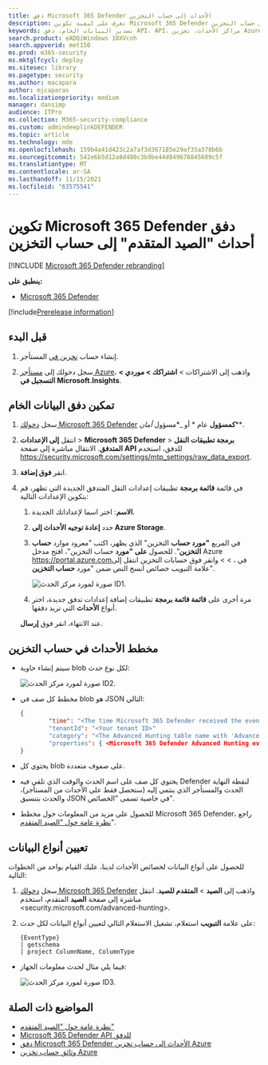 ```yaml
---
title: دفق Microsoft 365 Defender الأحداث إلى حساب التخزين
description: تعرف على كيفية تكوين Microsoft 365 Defender لبث أحداث "البحث المتقدم" إلى حساب التخزين.
keywords: تصدير البيانات الخام، دفق API، API، مراكز الأحداث، تخزين Azure، حساب التخزين، البحث المتقدم، مشاركة البيانات الخام
search.product: eADQiWindows 10XVcnh
search.appverid: met150
ms.prod: m365-security
ms.mktglfcycl: deploy
ms.sitesec: library
ms.pagetype: security
ms.author: macapara
author: mjcaparas
ms.localizationpriority: medium
manager: dansimp
audience: ITPro
ms.collection: M365-security-compliance
ms.custom: admindeeplinkDEFENDER
ms.topic: article
ms.technology: mde
ms.openlocfilehash: 159b4a41d423c2a7af3d367185e29af35a378b6b
ms.sourcegitcommit: 542e6b5d12a8d400c3b9be44d849676845609c5f
ms.translationtype: MT
ms.contentlocale: ar-SA
ms.lasthandoff: 11/15/2021
ms.locfileid: "63575541"
---
```

# <a name="configure-microsoft-365-defender-to-stream-advanced-hunting-events-to-your-storage-account"></a>تكوين Microsoft 365 Defender دفق أحداث "الصيد المتقدم" إلى حساب التخزين

[!INCLUDE [Microsoft 365 Defender rebranding](../../includes/microsoft-defender.md)]


**ينطبق على:**
- [Microsoft 365 Defender](https://go.microsoft.com/fwlink/?linkid=2118804)

[!include[Prerelease information](../../includes/prerelease.md)]

## <a name="before-you-begin"></a>قبل البدء

1. إنشاء حساب [تخزين في](/azure/storage/common/storage-account-overview) المستأجر.

2. سجل دخولك إلى [مستأجر Azure](https://ms.portal.azure.com/)، واذهب إلى الاشتراكات > **اشتراكك > موردي > التسجيل في Microsoft.Insights**.

## <a name="enable-raw-data-streaming"></a>تمكين دفق البيانات الخام

1. سجل <a href="https://go.microsoft.com/fwlink/p/?linkid=2077139" target="_blank">دخولك Microsoft 365 Defender</a> **كمسؤول** عام * أو _*مسؤول _أمان_**.

2. انتقل **إلى الإعدادات** \> **Microsoft 365 Defender** \> **برمجة تطبيقات النقل المتدفق**. الانتقال مباشرة إلى صفحة **API** للدفق، استخدم <https://security.microsoft.com/settings/mtp_settings/raw_data_export>.

3. انقر **فوق إضافة**.

4. في قائمة **قائمة برمجة** تطبيقات إعدادات النقل المتدفق الجديدة التي تظهر، قم بتكوين الإعدادات التالية:
   1. **الاسم**: اختر اسما لإعداداتك الجديدة.
   2. حدد **إعادة توجيه الأحداث إلى Azure Storage**.
   3. في المربع **"مورد حساب** التخزين" الذي يظهر، اكتب "معرود موارد **حساب التخزين**". للحصول **على "مورد** حساب التخزين"، افتح مدخل Azure <https://portal.azure.com>في ،  \> \> وانقر فوق حسابات التخزين انتقل إلى علامة التبويب خصائص انسخ النص ضمن "مورد **حساب التخزين**".

      ![صورة لمورد مركز الحدث ID1.](../defender-endpoint/images/storage-account-resource-id.png)

   4. مرة أخرى على **قائمة قائمة برمجة** تطبيقات إضافة إعدادات تدفق جديدة، اختر أنواع **الأحداث** التي تريد دفقها.

   عند الانتهاء، انقر فوق **إرسال**.

## <a name="the-schema-of-the-events-in-the-storage-account"></a>مخطط الأحداث في حساب التخزين

- سيتم إنشاء حاوية blob لكل نوع حدث:

  ![صورة لمورد مركز الحدث ID2.](../defender-endpoint/images/storage-account-event-schema.png)

- مخطط كل صف في blob هو JSON التالي:

  ```JSON
  {
          "time": "<The time Microsoft 365 Defender received the event>"
          "tenantId": "<Your tenant ID>"
          "category": "<The Advanced Hunting table name with 'AdvancedHunting-' prefix>"
          "properties": { <Microsoft 365 Defender Advanced Hunting event as Json> }
  }
  ```

- يحتوي كل blob على صفوف متعددة.

- يحتوي كل صف على اسم الحدث والوقت الذي تلقى فيه Defender لنقطة النهاية الحدث والمستأجر الذي ينتمي إليه (ستحصل فقط على الأحداث من المستأجر)، والحدث بتنسيق JSON في خاصية تسمى "الخصائص".

- للحصول على مزيد من المعلومات حول مخطط Microsoft 365 Defender، راجع [نظرة عامة حول "الصيد المتقدم](../defender/advanced-hunting-overview.md)".

## <a name="data-types-mapping"></a>تعيين أنواع البيانات

للحصول على أنواع البيانات لخصائص الأحداث لدينا، عليك القيام بواحد من الخطوات التالية:

1. سجل <a href="https://go.microsoft.com/fwlink/p/?linkid=2077139" target="_blank">دخولك Microsoft 365 Defender</a> واذهب إلى **الصيد** \> **المتقدم للصيد**. انتقل مباشرة إلى صفحة **الصيد** المتقدم، استخدم <security.microsoft.com/advanced-hunting>.

2. على علامة **التبويب** استعلام، تشغيل الاستعلام التالي لتعيين أنواع البيانات لكل حدث:

   ```text
   {EventType}
   | getschema
   | project ColumnName, ColumnType
   ```

- فيما يلي مثال لحدث معلومات الجهاز:

  ![صورة لمورد مركز الحدث ID3.](../defender-endpoint/images/machine-info-datatype-example.png)

## <a name="related-topics"></a>المواضيع ذات الصلة

- [نظرة عامة حول "الصيد المتقدم"](../defender/advanced-hunting-overview.md)
- [Microsoft 365 Defender API للدفق](streaming-api.md)
- [دفق Microsoft 365 Defender الأحداث إلى حساب تخزين Azure](streaming-api-storage.md)
- [وثائق حساب تخزين Azure](/azure/storage/common/storage-account-overview)
